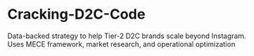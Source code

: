 # Cracking-D2C-Code
Data-backed strategy to help Tier-2 D2C brands scale beyond Instagram. Uses MECE framework, market research, and operational optimization
